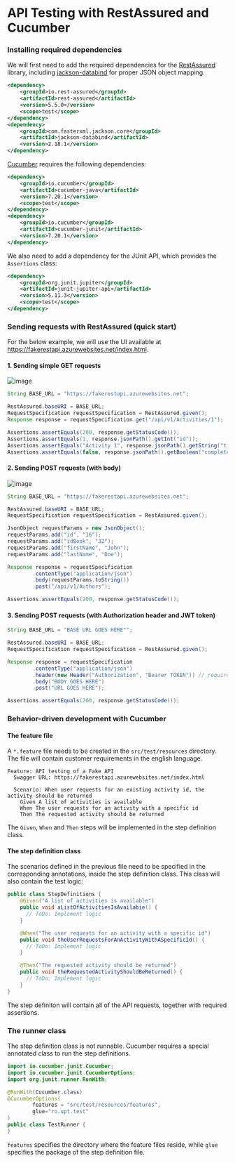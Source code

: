 # API Testing with RestAssured and Cucumber

### Installing required dependencies

We will first need to add the required dependencies for the [RestAssured](https://rest-assured.io/) library, including [jackson-databind](https://github.com/FasterXML/jackson-databind) for proper JSON object mapping.

````xml
<dependency>
    <groupId>io.rest-assured</groupId>
    <artifactId>rest-assured</artifactId>
    <version>5.5.0</version>
    <scope>test</scope>
</dependency>
<dependency>
    <groupId>com.fasterxml.jackson.core</groupId>
    <artifactId>jackson-databind</artifactId>
    <version>2.18.1</version>
</dependency>
````

[Cucumber](https://cucumber.io/docs/cucumber/) requires the following dependencies:

````xml
<dependency>
    <groupId>io.cucumber</groupId>
    <artifactId>cucumber-java</artifactId>
    <version>7.20.1</version>
    <scope>test</scope>
</dependency>
<dependency>
    <groupId>io.cucumber</groupId>
    <artifactId>cucumber-junit</artifactId>
    <version>7.20.1</version>
</dependency>
````
We also need to add a dependency for the JUnit API, which provides the `Assertions` class:
````xml
<dependency>
    <groupId>org.junit.jupiter</groupId>
    <artifactId>junit-jupiter-api</artifactId>
    <version>5.11.3</version>
    <scope>test</scope>
</dependency>
````

### Sending requests with RestAssured (quick start)

For the below example, we will use the UI available at https://fakerestapi.azurewebsites.net/index.html.

#### 1. Sending simple GET requests

![image](https://github.com/user-attachments/assets/55c366f2-b5fd-4618-a4de-d6edad8647c0)

````java
String BASE_URL = "https://fakerestapi.azurewebsites.net";

RestAssured.baseURI = BASE_URL;
RequestSpecification requestSpecification = RestAssured.given();
Response response = requestSpecification.get("/api/v1/Activities/1");

Assertions.assertEquals(200, response.getStatusCode());
Assertions.assertEquals(1, response.jsonPath().getInt("id"));
Assertions.assertEquals("Activity 1", response.jsonPath().getString("title"));
Assertions.assertEquals(false, response.jsonPath().getBoolean("completed"));
````

#### 2. Sending POST requests (with body)

![image](https://github.com/user-attachments/assets/0979f177-dcd4-43e4-b0e3-9c580318efd5)

````java
String BASE_URL = "https://fakerestapi.azurewebsites.net";

RestAssured.baseURI = BASE_URL;
RequestSpecification requestSpecification = RestAssured.given();

JsonObject requestParams = new JsonObject();
requestParams.add("id", "16");
requestParams.add("idBook", "32");
requestParams.add("firstName", "John");
requestParams.add("lastName", "Doe");

Response response = requestSpecification
        .contentType("application/json")
        .body(requestParams.toString())
        .post("/api/v1/Authors");

Assertions.assertEquals(200, response.getStatusCode());
````

#### 3. Sending POST requests (with Authorization header and JWT token)

````java
String BASE_URL = "BASE URL GOES HERE"";

RestAssured.baseURI = BASE_URL;
RequestSpecification requestSpecification = RestAssured.given();

Response response = requestSpecification
        .contentType("application/json")
        .header(new Header("Authorization", "Bearer TOKEN")) // requires a JWT token
        .body("BODY GOES HERE")
        .post("URL GOES HERE");

Assertions.assertEquals(200, response.getStatusCode());
````

### Behavior-driven development with Cucumber

#### The feature file

A `*.feature` file needs to be created in the `src/test/resources` directory. The file will contain customer requirements in the english language.

````gherkin
Feature: API testing of a Fake API
  Swagger URL: https://fakerestapi.azurewebsites.net/index.html

  Scenario: When user requests for an existing activity id, the activity should be returned
    Given A list of activities is available
    When The user requests for an activity with a specific id
    Then The requested activity should be returned
````

The `Given`, `When` and `Then` steps will be implemented in the step definition class.

#### The step definition class

The scenarios defined in the previous file need to be specified in the corresponding annotations, inside the step definition class. This class will also contain the test logic:

````java
public class StepDefinitions {
    @Given("A list of activities is available")
    public void aListOfActivitiesIsAvailabie() {
      // ToDo: Implement logic
    }

    @When("The user requests for an activity with a specific id")
    public void theUserRequestsForAnActivityWithASpecificId() {
      // ToDo: Implement logic
    }

    @Then("The requested activity should be returned")
    public void theRequestedActivityShouldBeReturned() {
      // ToDo: Implement logic
    }
}
````

The step definiton will contain all of the API requests, together with required assertions.

### The runner class

The step definition class is not runnable. Cucumber requires a special annotated class to run the step definitions.

````java
import io.cucumber.junit.Cucumber;
import io.cucumber.junit.CucumberOptions;
import org.junit.runner.RunWith;

@RunWith(Cucumber.class)
@CucumberOptions(
        features = "src/test/resources/features",
        glue="ro.upt.test"
)
public class TestRunner {
}
````
`features` specifies the directory where the feature files reside, while `glue` specifies the package of the step definition file.
